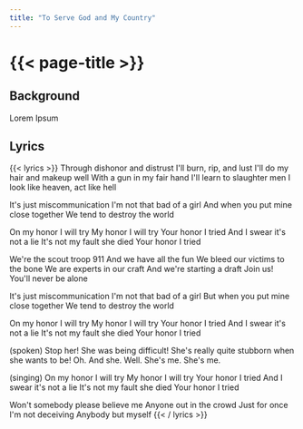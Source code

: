 ```yaml
---
title: "To Serve God and My Country"
---
```

# {{< page-title >}}

## Background
Lorem Ipsum

## Lyrics
{{< lyrics >}}
Through dishonor and distrust
I'll burn, rip, and lust
I'll do my hair and makeup well
With a gun in my fair hand
I'll learn to slaughter men
I look like heaven, act like hell

It's just miscommunication
I'm not that bad of a girl
And when you put mine close together
We tend to destroy the world

On my honor I will try
My honor I will try
Your honor I tried
And I swear it's not a lie
It's not my fault she died
Your honor I tried

We're the scout troop 911
And we have all the fun
We bleed our victims to the bone
We are experts in our craft
And we're starting a draft
Join us!  You'll never be alone

It's just miscommunication
I'm not that bad of a girl
But when you put mine close together
We tend to destroy the world

On my honor I will try
My honor I will try
Your honor I tried
And I swear it's not a lie
It's not my fault she died
Your honor I tried

(spoken)
Stop her!
She was being difficult!
She's really quite stubborn when she wants to be!
Oh.
And she.
Well.
She's me.
She's me.

(singing)
On my honor I will try
My honor I will try
Your honor I tried
And I swear it's not a lie
It's not my fault she died
Your honor I tried

Won't somebody please believe me
Anyone out in the crowd
Just for once I'm not deceiving
Anybody but myself
{{< / lyrics >}}

